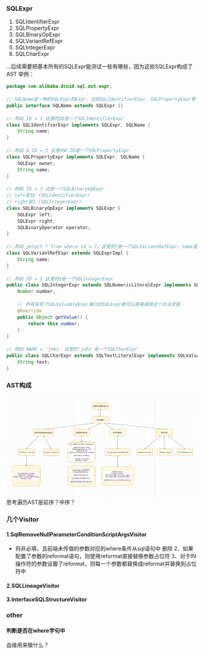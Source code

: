 ### SQLExpr
1. SQLIdentifierExpr
2. SQLPropertyExpr
3. SQLBinaryOpExpr
4. SQLVariantRefExpr
5. SQLIntegerExpr
6. SQLCharExpr

...后续需要把基本所有的SQLExpr能测试一些有哪些，因为这些SQLExpr构成了AST
举例：
```java
package com.alibaba.druid.sql.ast.expr;

// SQLName是一种的SQLExpr的Expr，包括SQLIdentifierExpr、SQLPropertyExpr等
public interface SQLName extends SQLExpr {}

// 例如 ID = 3 这里的ID是一个SQLIdentifierExpr
class SQLIdentifierExpr implements SQLExpr, SQLName {
    String name;
} 

// 例如 A.ID = 3 这里的A.ID是一个SQLPropertyExpr
class SQLPropertyExpr implements SQLExpr, SQLName {
    SQLExpr owner;
    String name;
} 

// 例如 ID = 3 这是一个SQLBinaryOpExpr
// left是ID (SQLIdentifierExpr)
// right是3 (SQLIntegerExpr)
class SQLBinaryOpExpr implements SQLExpr {
    SQLExpr left;
    SQLExpr right;
    SQLBinaryOperator operator;
}

// 例如 select * from where id = ?，这里的?是一个SQLVariantRefExpr，name是'?'
class SQLVariantRefExpr extends SQLExprImpl { 
    String name;
}

// 例如 ID = 3 这里的3是一个SQLIntegerExpr
public class SQLIntegerExpr extends SQLNumericLiteralExpr implements SQLValuableExpr { 
    Number number;

    // 所有实现了SQLValuableExpr接口的SQLExpr都可以直接调用这个方法求值
    @Override
    public Object getValue() {
        return this.number;
    }
}

// 例如 NAME = 'jobs' 这里的'jobs'是一个SQLCharExpr
public class SQLCharExpr extends SQLTextLiteralExpr implements SQLValuableExpr{
    String text;
}
```

### AST构成
![img.png](img.png)
思考遍历AST是前序？中序？
### 几个Visitor
#### 1.SqlRemoveNullParameterConditionScriptArgsVisitor
+ 将非必填，且前端未传值的参数对应的where条件从sql语句中 删除
2、如果配置了参数的reformat语句，则使用reformat直接替换参数占位符
3、对于IN操作符的参数设置了reformat，则每一个参数都替换成reformat并替换到占位符中
#### 2.SQLLineageVisitor
#### 3.InterfaceSQLStructureVisitor
### other
#### 判断是否在where字句中



血缘用来做什么？
